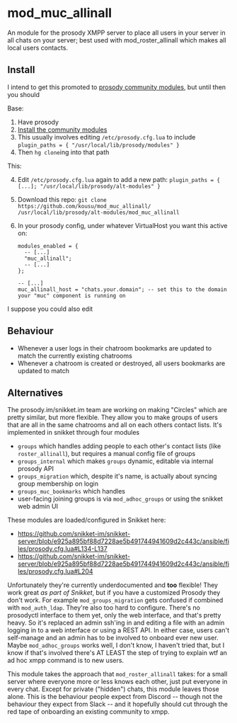 # mod_muc_allinall
An module for the prosody XMPP server to place all users in your server in all chats on your server; best used with mod_roster_allinall which makes all local users contacts.

## Install

I intend to get this promoted to [prosody community modules](https://prosody.im/community_modules), but until then you should

Base:

1. Have prosody
2. [Install the community modules](https://prosody.im/doc/installing_modules)
  1. This usually involves editing `/etc/prosody.cfg.lua` to include `plugin_paths = { "/usr/local/lib/prosody/modules" }`
  2. Then `hg clone`ing into that path 

This:

4. Edit `/etc/prosody.cfg.lua` again to add a new path: `plugin_paths = { [...]; "/usr/local/lib/prosody/alt-modules" }`
5. Download this repo: `git clone https://github.com/kousu/mod_muc_allinall/ /usr/local/lib/prosody/alt-modules/mod_muc_allinall`
6. In your prosody config, under whatever VirtualHost you want this active on:

    ```
    modules_enabled = {
      -- [...]
      "muc_allinall";
      -- [...]
    };

    -- [...]
    muc_allinall_host = "chats.your.domain"; -- set this to the domain your "muc" component is running on
    ```

I suppose you could also edit


## Behaviour

- Whenever a user logs in their chatroom bookmarks are updated to match the currently existing chatrooms
- Whenever a chatroom is created or destroyed, all users bookmarks are updated to match

## Alternatives

The prosody.im/snikket.im team are working on making "Circles" which are pretty similar, but more flexible. They allow you to make groups of users that are all in the same chatrooms and all on each others contact lists. It's implemented in snikket through four modules

- `groups` which handles adding people to each other's contact lists (like `roster_allinall`), but requires a manual config file of groups
- `groups_internal` which makes `groups` dynamic, editable via internal prosody API
- `groups_migration` which, despite it's name, is actually about syncing group membership on login
- `groups_muc_bookmarks` which handles
- user-facing joining groups is via `mod_adhoc_groups` or using the snikket web admin UI

These modules are loaded/configured in Snikket here:

* https://github.com/snikket-im/snikket-server/blob/e925a895bf88d7228ae5b491744941609d2c443c/ansible/files/prosody.cfg.lua#L134-L137
* https://github.com/snikket-im/snikket-server/blob/e925a895bf88d7228ae5b491744941609d2c443c/ansible/files/prosody.cfg.lua#L204

Unfortunately they're currently underdocumented and **too** flexible! They work great _as part of Snikket_, but if you have a customized Prosody
they don't work. For example `mod_groups_migration` gets confused if combined with `mod_auth_ldap`. They're also too hard to configure. There's no prosodyctl interface to them yet, only the web interface, and that's pretty heavy. So it's replaced an admin ssh'ing in and editing a file with an admin logging in to a web interface or using a REST API. In either case, users can't self-manage and an admin has to be involved to onboard ever new user. Maybe `mod_adhoc_groups` works well, I don't know, I haven't tried that, but I know if that's involved there's AT LEAST the step of trying to explain wtf an ad hoc xmpp command is to new users.

This module takes the approach that `mod_roster_allinall` takes: for a small server where everyone more or less knows each other, just put everyone in every chat.  Except for private ("hidden") chats, this module leaves those alone. This is the behaviour people expect from Discord -- though not the behaviour they expect from Slack -- and it hopefully should cut through the red tape of onboarding an existing community to xmpp.
